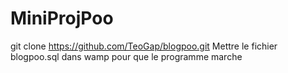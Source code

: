 # MiniProjPoo

git clone https://github.com/TeoGap/blogpoo.git Mettre le fichier blogpoo.sql dans wamp pour que le programme marche

